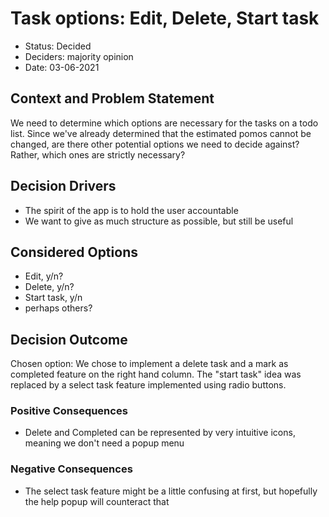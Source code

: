 # Task options: Edit, Delete, Start task

* Status: Decided
* Deciders: majority opinion
* Date: 03-06-2021

## Context and Problem Statement

We need to determine which options are necessary for the tasks on a todo list. Since we've already determined that the estimated pomos cannot be changed, are there other potential options we need to decide against? Rather, which ones are strictly necessary?

## Decision Drivers

* The spirit of the app is to hold the user accountable
* We want to give as much structure as possible, but still be useful

## Considered Options

* Edit, y/n?
* Delete, y/n?
* Start task, y/n
* perhaps others?

## Decision Outcome

Chosen option: We chose to implement a delete task and a mark as completed feature on the right hand column. The "start task" idea was replaced by a select task feature implemented using radio buttons. 

### Positive Consequences

* Delete and Completed can be represented by very intuitive icons, meaning we don't need a popup menu

### Negative Consequences <!-- optional -->

* The select task feature might be a little confusing at first, but hopefully the help popup will counteract that
